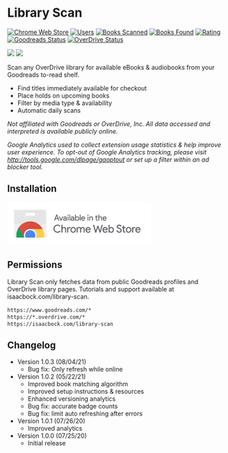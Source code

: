 # Library Scan

<p>
  <a href="https://chrome.google.com/webstore/detail/mfckggnkebdpaocogfekaaicafooeiik"><img src="https://img.shields.io/chrome-web-store/v/mfckggnkebdpaocogfekaaicafooeiik" alt="Chrome Web Store"></a>
  <a href="https://chrome.google.com/webstore/detail/mfckggnkebdpaocogfekaaicafooeiik"><img src="https://img.shields.io/chrome-web-store/users/mfckggnkebdpaocogfekaaicafooeiik?color=blue" alt="Users"></a>
  <a href="https://chrome.google.com/webstore/detail/mfckggnkebdpaocogfekaaicafooeiik"><img src="https://img.shields.io/badge/books%20scanned-33.4k%2B-blue" alt="Books Scanned"></a>
  <a href="https://chrome.google.com/webstore/detail/mfckggnkebdpaocogfekaaicafooeiik"><img src="https://img.shields.io/badge/books%20found-29.0k%2B-blue" alt="Books Found"></a>
  <a href="https://chrome.google.com/webstore/detail/mfckggnkebdpaocogfekaaicafooeiik"><img src="https://img.shields.io/chrome-web-store/stars/mfckggnkebdpaocogfekaaicafooeiik" alt="Rating"></a>
  <a href="https://www.goodreads.com"><img src="https://img.shields.io/website?down_color=red&label=Goodreads&url=https%3A%2F%2Fwww.goodreads.com%2Fapi" alt="Goodreads Status"></a>
  <a href="https://www.overdrive.com"><img src="https://img.shields.io/website?down_color=red&label=OverDrive&url=https%3A%2F%2Fwww.overdrive.com%2F" alt="OverDrive Status"></a>
</p>

<p>
  <a href="https://chrome.google.com/webstore/detail/mfckggnkebdpaocogfekaaicafooeiik"><img src="https://github.com/isaactbock/library-scan/blob/master/media/Screenshot%201.png?raw=true" width="400" /></a>
  <a href="https://chrome.google.com/webstore/detail/mfckggnkebdpaocogfekaaicafooeiik"><img src="https://github.com/isaactbock/library-scan/blob/master/media/Screenshot%202.png?raw=true" width="400" /></a>
</p>

Scan any OverDrive library for available eBooks & audiobooks from your Goodreads to-read shelf.

- Find titles immediately available for checkout
- Place holds on upcoming books
- Filter by media type & availability
- Automatic daily scans

_Not affiliated with Goodreads or OverDrive, Inc. All data accessed and interpreted is available publicly online._

_Google Analytics used to collect extension usage statistics & help improve user experience. To opt-out of Google Analytics tracking, please visit http://tools.google.com/dlpage/gaoptout or set up a filter within an ad blocker tool._

## Installation

<a href="https://chrome.google.com/webstore/detail/mfckggnkebdpaocogfekaaicafooeiik" target="_blank" rel="noopener"><img src="https://github.com/isaacbock/library-scan/blob/master/media/Chrome%20Web%20Store.png?raw=true" height=100 alt="Available in the Chrome Web Store"></a>

## Permissions

Library Scan only fetches data from public Goodreads profiles and OverDrive library pages. Tutorials and support available at isaacbock.com/library-scan.

```
https://www.goodreads.com/*
https://*.overdrive.com/*
https://isaacbock.com/library-scan
```

## Changelog

- Version 1.0.3 (08/04/21)
  - Bug fix: Only refresh while online
- Version 1.0.2 (05/22/21)
  - Improved book matching algorithm
  - Improved setup instructions & resources
  - Enhanced versioning analytics
  - Bug fix: accurate badge counts
  - Bug fix: limit auto refreshing after errors
- Version 1.0.1 (07/26/20)
  - Improved analytics
- Version 1.0.0 (07/25/20)
  - Initial release
